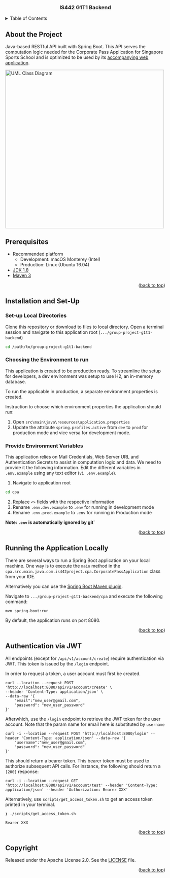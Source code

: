 <div id="top"></div>

<!-- PROJECT LOGO -->
<br />
<div align="center">

  <h3 align="center">IS442 G1T1 Backend</h3>

</div>

<!-- TABLE OF CONTENTS -->
<details>
  <summary>Table of Contents</summary>
  <ol>
    <li>
      <a href="#about-the-project">About the Project</a>
    </li>
    <li>
      <a href="#prerequisites">Prerequisites</a>
    </li>
    <li>
      <a href="#installation-and-set-up">Installation and Set-Up</a>
    </li>
      <ul>
        <li><a href="#set-up-local-directories">Set-up Local Directories</a></li>
      </ul>
      <ul>
        <li><a href="#provide-environment-variables">Provide Environment Variables</a></li>
      </ul>
    <li>
      <a href="#running-the-application-locally">Running the Application Locally</a>
    </li>
    <li><a href="#authentication-via-jwt">Authentication via JWT</a></li>
    <li><a href="#copyright">Copyright</a></li>
  </ol>
</details>

## About the Project

Java-based RESTful API built with Spring Boot. This API serves the computation logic needed for the Corporate Pass Application for Singapore Sports School and is optimized to be used by its [accompanying web application](https://github.com/IS442-202223T1/group-project-g1t1-frontend).

<img src="./uml-class-diagram.png" alt="UML Class Diagram" width=500 />

## Prerequisites

- Recommended platform
  - Development: macOS Monterey (Intel)
  - Production: Linux (Ubuntu 16.04)
- [JDK 1.8](http://www.oracle.com/technetwork/java/javase/downloads/jdk8-downloads-2133151.html)
- [Maven 3](https://maven.apache.org)

<p align="right">(<a href="#top">back to top</a>)</p>

## Installation and Set-Up

### Set-up Local Directories

Clone this repository or download to files to local directory. Open a terminal session and navigate to this application root (`.../group-project-g1t1-backend`)

```bash
cd /path/to/group-project-g1t1-backend
```

### Choosing the Environment to run
This application is created to be production ready. To streamline the setup for developers, a dev environment was setup to use H2, an in-memory database. 

To run the applicable in production, a separate environment properties is created.

Instruction to choose which environment properties the application should run:
1. Open `src\main\java\resources\application.properties`
2. Update the attribute `spring.profiles.active` from  `dev` to `prod` for production mode and vice versa for development mode. 


### Provide Environment Variables

This application relies on Mail Credentials, Web Server URL and Authentication Secrets to assist in computation logic and data. We need to provide it the following information. Edit the different variables in `.env.example` using any text editor (`vi .env.example`).

1. Navigate to application root
```bash
cd cpa
```
2. Replace `<>` fields with the respective information
3. Rename `.env.dev.example` to `.env` for running in development mode
4. Rename `.env.prod.example` to `.env` for running in Production mode

**Note: `.env` is automatically ignored by git`**

<p align="right">(<a href="#top">back to top</a>)</p>

## Running the Application Locally

There are several ways to run a Spring Boot application on your local machine. One way is to execute the `main` method in the `cpa.src.main.java.com.is442project.cpa.CorporatePassApplication` class from your IDE.

Alternatively you can use the [Spring Boot Maven plugin](https://docs.spring.io/spring-boot/docs/current/reference/html/build-tool-plugins-maven-plugin.html).

Navigate to `.../group-project-g1t1-backend/cpa` and execute the following command:

```shell
mvn spring-boot:run
```

By default, the application runs on port 8080.

<p align="right">(<a href="#top">back to top</a>)</p>

## Authentication via JWT

All endpoints (except for `/api/v1/account/create`) require authentication via JWT. This token is issued by the `/login` endpoint.

In order to request a token, a user account must first be created.

```shell
curl --location --request POST 'http://localhost:8080/api/v1/account/create' \
--header 'Content-Type: application/json' \
--data-raw '{
    "email":"new_user@gmail.com",
    "password": "new_user_password"
}'
```

Afterwhich, use the `/login` endpoint to retrieve the JWT token for the user account. Note that the param name for email here is substituted by `username`

```shell
curl -i --location --request POST 'http://localhost:8080/login' --header 'Content-Type: application/json' --data-raw '{
    "username":"new_user@gmail.com",
    "password": "new_user_password"
}'
```

This should return a bearer token. This bearer token must be used to authorize subsequent API calls. For instance, the following should return a `[200]` response:

```shell
curl -i --location --request GET 'http://localhost:8080/api/v1/account/test' --header 'Content-Type: application/json' --header 'Authorization: Bearer XXX'
```

Alternatively, use `scripts/get_access_token.sh` to get an access token printed in your terminal.
```shell
❯ ./scripts/get_access_token.sh

Bearer XXX
```

<p align="right">(<a href="#top">back to top</a>)</p>

## Copyright

Released under the Apache License 2.0. See the [LICENSE](https://github.com/codecentric/springboot-sample-app/blob/master/LICENSE) file.

<p align="right">(<a href="#top">back to top</a>)</p>
